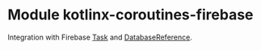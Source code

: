 # Module kotlinx-coroutines-firebase

Integration with Firebase [Task](https://developers.google.com/android/reference/com/google/android/gms/tasks/Task) and [DatabaseReference](https://firebase.google.com/docs/reference/android/com/google/firebase/database/DatabaseReference).
